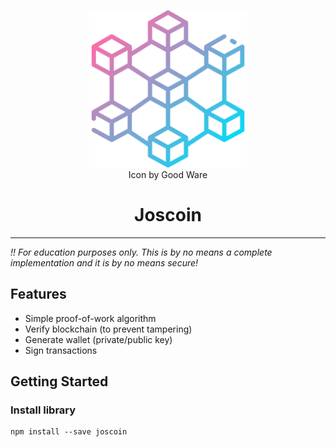 <p align="center">
  <a href="" rel="noopener">
 <img width=50% height=50% src="assets/blockchain.png" alt="Project logo"></a>
 <br />Icon by Good Ware
</p>

<h1 align="center">Joscoin</h1>

---

*!! For education purposes only. This is by no means a complete implementation and it is by no means secure!*

## Features

* Simple proof-of-work algorithm
* Verify blockchain (to prevent tampering)
* Generate wallet (private/public key)
* Sign transactions

## Getting Started <a name = "getting_started"></a>

### Install library
```
npm install --save joscoin
```